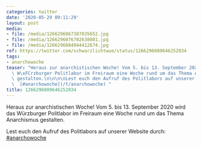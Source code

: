 ```yaml
---
categories: twitter
date: '2020-05-29 09:11:29'
layout: post
media:
- file: /media/1266296067387035652.jpg
- file: /media/1266296076702638081.jpg
- file: /media/1266296084944412674.jpg
ref: https://twitter.com/schwarzlichtwue/status/1266296089646252034
tags:
- anarchowoche
teaser: "Heraus zur anarchistischen Woche! Vom 5. bis 13. September 2020 wird das\
  \ W\xFCrzburger Politlabor im Freiraum eine Woche rund um das Thema Anarchismus\
  \ gestalten.\n\n\n\nLest euch den Aufruf des Politlabors auf unserer Website durch:\
  \  [#anarchowoche](/t/anarchowoche) "
title: 1266296089646252034
---
```

Heraus zur anarchistischen Woche! Vom 5. bis 13. September 2020 wird das Würzburger Politlabor im Freiraum eine Woche rund um das Thema Anarchismus gestalten.



Lest euch den Aufruf des Politlabors auf unserer Website durch:  [#anarchowoche](/t/anarchowoche) 